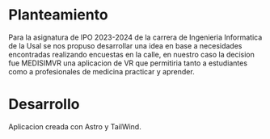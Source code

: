 # Planteamiento
Para la asignatura de IPO 2023-2024 de la carrera de Ingenieria Informatica de la Usal se nos propuso desarrollar una idea en base a necesidades encontradas realizando encuestas en la calle, en nuestro caso la decision fue MEDISIMVR una aplicacion de VR que permitiria tanto a estudiantes como a profesionales de medicina practicar y aprender.

# Desarrollo
Aplicacion creada con Astro y TailWind.


